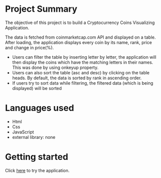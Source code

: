 # Project Summary
The objective of this project is to build a Cryptocurrency Coins Visualizing Application.

The data is fetched from coinmarketcap.com API and displayed on a table. After loading, the application displays every coin
by its name, rank, price and change in price(%).
* Users can filter the table by inserting letter by letter, the application will then display the coins which have
the matching letters in their names. This was done by using onkeyup property.
* Users can also sort the table (asc and desc) by clicking on the table heads. By default, the data is sorted by rank in
ascending order.
* If users try to sort data while filtering, the filtered data (which is being displayed) will be sorted

# Languages used

* Html
* Css
* JavaScript
* external library: none

# Getting started
Click [here](https://longnghiem.github.io/crypto-09/) to try the application.
